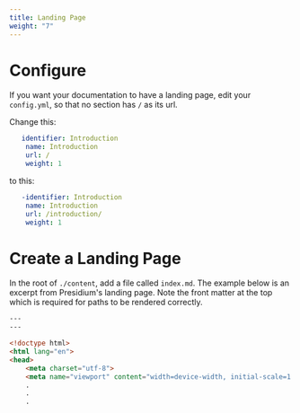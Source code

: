 ```yaml
---
title: Landing Page
weight: "7"
---
```


# Configure

If you want your documentation to have a landing page, edit your `config.yml`, so that no section has `/` as its url.

Change this:

```yml
   identifier: Introduction
    name: Introduction
    url: /
    weight: 1
```

to this:

```yml
   -identifier: Introduction
    name: Introduction
    url: /introduction/
    weight: 1
```

# Create a Landing Page

In the root of `./content`, add a file called `index.md`. The example below is an excerpt from Presidium's landing page. Note the front matter at the top which is required for paths to be rendered correctly.


```html
---
---

<!doctype html>
<html lang="en">
<head>
    <meta charset="utf-8">
    <meta name="viewport" content="width=device-width, initial-scale=1.0">
    .
    .
    .
```

